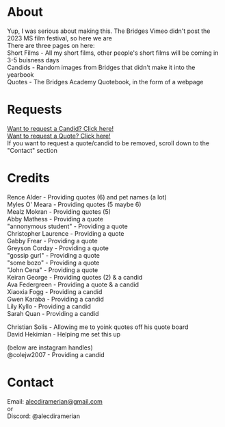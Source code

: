# About
Yup, I was serious about making this. The Bridges Vimeo didn't post the 2023 MS film festival, so here we are<br>
There are three pages on here:<br>
Short Films - All my short films, other people's short films will be coming in 3-5 buisness days<br>
Candids - Random images from Bridges that didn't make it into the yearbook<br>
Quotes - The Bridges Academy Quotebook, in the form of a webpage
# Requests
[Want to request a Candid? Click here!]<br>
[Want to request a Quote? Click here!]<br>
If you want to request a quote/candid to be removed, scroll down to the "Contact" section<br>
# Credits
Rence Alder - Providing quotes (6) and pet names (a lot)<br>
Myles O' Meara - Providing quotes (5 maybe 6)<br>
Mealz Mokran - Providing quotes (5)<br>
Abby Mathess - Providing a quote<br>
"annonymous student" - Providing a quote<br>
Christopher Laurence - Providing a quote<br>
Gabby Frear - Providing a quote<br>
Greyson Corday - Providing a quote<br>
"gossip gurl" - Providing a quote<br>
"some bozo" - Providing a quote<br>
"John Cena" - Providing a quote<br>
Keiran George - Providing quotes (2) & a candid<br>
Ava Federgreen - Providing a quote & a candid<br>
Xiaoxia Fogg - Providing a candid<br>
Gwen Karaba - Providing a candid<br>
Lily Kyllo - Providing a candid<br>
Sarah Quan - Providing a candid<br>

Christian Solis - Allowing me to yoink quotes off his quote board<br>
David Hekimian - Helping me set this up<br>

(below are instagram handles)<br>
@colejw2007 - Providing a candid<br>

# Contact
Email: alecdiramerian@gmail.com<br>
or<br>
Discord: @alecdiramerian

[want to request a candid? click here!]: https://forms.gle/z2F7er1nemraYQyr6
[want to request a quote? click here!]: https://forms.gle/FW84K2qrrsttKQ1A9